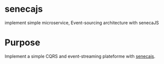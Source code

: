 # senecajs
implement simple microservice, Event-sourcing architecture with senecaJS

# Purpose
Implement a simple CQRS and event-streaming plateforme with [senecajs](http://senecajs.org/).
